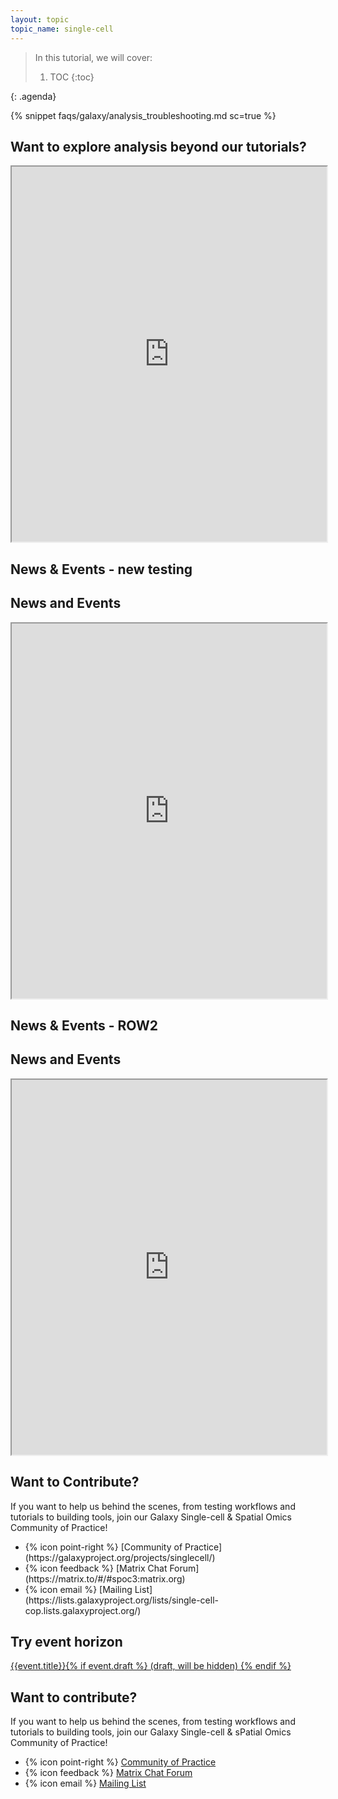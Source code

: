 ```yaml
---
layout: topic
topic_name: single-cell
---
```


> <agenda-title></agenda-title>
>
> In this tutorial, we will cover:
>
> 1. TOC
> {:toc}
>
{: .agenda}

{% snippet faqs/galaxy/analysis_troubleshooting.md sc=true %}

## Want to explore analysis beyond our tutorials?

<iframe src="https://training.galaxyproject.org/training-material/workflows/embed.html?query=single-cell" height="600px" width="100%" class="gtn-embed" frameborder="1"></iframe>

## News & Events - new testing
<section>
    <h2 class="mb-3">News and Events</h2>
      <iframe width="100%" height="600px" src="https://training.galaxyproject.org/training-material/feeds/single-cell-month.w.html"></iframe>
  </div>
</section>

## News & Events - ROW2

<div class="row">
  <!-- First Column: News and Events -->
  <div class="col-md-6 mb-4">
    <h2 class="mb-3">News and Events</h2>
    <iframe width="100%" height="600px" src="https://training.galaxyproject.org/training-material/feeds/single-cell-month.w.html"></iframe>
  </div>
  <!-- Second Column: How to contribute -->
<div class="col-md-6 mb-4">
    <h2 class="mt-4 mb-3">Want to Contribute?</h2>
    <p>If you want to help us behind the scenes, from testing workflows and tutorials to building tools, join our Galaxy Single-cell & Spatial Omics Community of Practice!</p>
    <ul class="contribute-list">
      <li>{% icon point-right %} [Community of Practice](https://galaxyproject.org/projects/singlecell/)</li>
      <li>{% icon feedback %} [Matrix Chat Forum](https://matrix.to/#/#spoc3:matrix.org)</li>
      <li>{% icon email %} [Mailing List](https://lists.galaxyproject.org/lists/single-cell-cop.lists.galaxyproject.org/)</li>
    </ul>
  </div>
</div>

## Try event horizon
<a class="Single-cell & sPatial Omics Event Horizon" href="{% if event.external %}{{event.external}}{% else %}{{site.baseurl}}{{event.url}}{% endif %}{% if include.campaign %}?utm_source=gtn&utm_medium=event-table&utm_campaign={{ include.campaign }}{% endif %}">{{event.title}}{% if event.draft %} (draft, will be hidden) {% endif %}</a>

## Want to contribute?

If you want to help us behind the scenes, from testing workflows and tutorials to building tools, join our Galaxy Single-cell & sPatial Omics Community of Practice!

 - {% icon point-right %}  [Community of Practice](https://galaxyproject.org/projects/singlecell/)
 - {% icon feedback %}  [Matrix Chat Forum](https://matrix.to/#/#spoc3:matrix.org)
 - {% icon email %}  [Mailing List](https://lists.galaxyproject.org/lists/single-cell-cop.lists.galaxyproject.org/)

